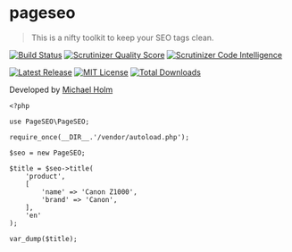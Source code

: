 pageseo
=======

> This is a nifty toolkit to keep your SEO tags clean.

[![Build Status](https://img.shields.io/travis/hollodk/pageseo.svg?style=flat)](https://travis-ci.org/hollodk/pageseo)
[![Scrutinizer Quality Score](https://img.shields.io/scrutinizer/g/hollodk/pageseo.svg?style=flat)](https://scrutinizer-ci.com/g/hollodk/pageseo/)
[![Scrutinizer Code Intelligence](https://scrutinizer-ci.com/g/hollodk/pageseo/badges/code-intelligence.svg)](https://scrutinizer-ci.com/g/hollodk/pageseo/)

[![Latest Release](https://img.shields.io/packagist/v/mh/pageseo.svg)](https://packagist.org/packages/mh/pageseo)
[![MIT License](https://img.shields.io/packagist/l/mh/pageseo.svg)](http://opensource.org/licenses/MIT)
[![Total Downloads](https://img.shields.io/packagist/dt/mh/pageseo.svg)](https://packagist.org/packages/mh/pageseo)

Developed by [Michael Holm](http://hollo.dk)

```
<?php

use PageSEO\PageSEO;

require_once(__DIR__.'/vendor/autoload.php');

$seo = new PageSEO;

$title = $seo->title(
    'product',
    [
        'name' => 'Canon Z1000',
        'brand' => 'Canon',
    ],
    'en'
);

var_dump($title);
```
